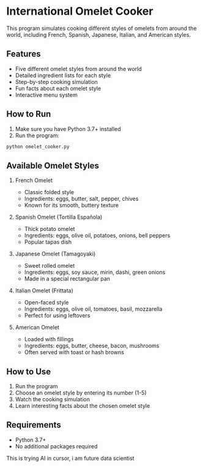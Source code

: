 # International Omelet Cooker

This program simulates cooking different styles of omelets from around the world, including French, Spanish, Japanese, Italian, and American styles.

## Features

- Five different omelet styles from around the world
- Detailed ingredient lists for each style
- Step-by-step cooking simulation
- Fun facts about each omelet style
- Interactive menu system

## How to Run

1. Make sure you have Python 3.7+ installed
2. Run the program:
```bash
python omelet_cooker.py
```

## Available Omelet Styles

1. French Omelet
   - Classic folded style
   - Ingredients: eggs, butter, salt, pepper, chives
   - Known for its smooth, buttery texture

2. Spanish Omelet (Tortilla Española)
   - Thick potato omelet
   - Ingredients: eggs, olive oil, potatoes, onions, bell peppers
   - Popular tapas dish

3. Japanese Omelet (Tamagoyaki)
   - Sweet rolled omelet
   - Ingredients: eggs, soy sauce, mirin, dashi, green onions
   - Made in a special rectangular pan

4. Italian Omelet (Frittata)
   - Open-faced style
   - Ingredients: eggs, olive oil, tomatoes, basil, mozzarella
   - Perfect for using leftovers

5. American Omelet
   - Loaded with fillings
   - Ingredients: eggs, butter, cheese, bacon, mushrooms
   - Often served with toast or hash browns

## How to Use

1. Run the program
2. Choose an omelet style by entering its number (1-5)
3. Watch the cooking simulation
4. Learn interesting facts about the chosen omelet style

## Requirements

- Python 3.7+
- No additional packages required

This is trying AI in cursor, i am future data scientist 
